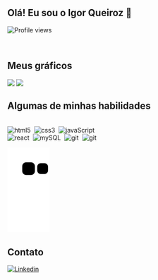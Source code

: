 ## Olá! Eu sou o Igor Queiroz 🤙

  <p align="left"><img src="https://komarev.com/ghpvc/?username=igorqrozo&color=orange" alt="Profile views" /></p>&nbsp;


## Meus gráficos

<p>
  <img height="150em" src="https://github-readme-stats.vercel.app/api?username=igorqroz&show_icons=true&theme=vision-friendly-dark"/>
  <img height="150em" src="https://github-readme-stats.vercel.app/api/top-langs/?username=igorqroz&layout=compact&theme=vision-friendly-dark"/>
</p>

## Algumas de minhas habilidades

<div style="display: inline-block"><br/>
    <img alt="html5" src="https://img.shields.io/badge/HTML5-E34F26?style=for-the-badge&logo=html5&logoColor=white"/>&nbsp;
    <img alt="css3" src="https://img.shields.io/badge/CSS3-1572B6?style=for-the-badge&logo=css3&logoColor=white"/>&nbsp;
    <img alt="javaScript" src="https://img.shields.io/badge/JavaScript-F7DF1E?style=for-the-badge&logo=javascript&logoColor=black"/>&nbsp;<br/>
    <img alt="react" src="https://img.shields.io/badge/React-20232A?style=for-the-badge&logo=react&logoColor=61DAFB"/>&nbsp;
    <img alt="mySQL" src="https://img.shields.io/badge/MySQL-00000F?style=for-the-badge&logo=mysql&logoColor=white"/>&nbsp;
    <img alt="git" src="https://img.shields.io/badge/GIT-E44C30?style=for-the-badge&logo=git&logoColor=white"/>&nbsp;
    <img alt="git" src="https://img.shields.io/badge/Visual_Studio_Code-0078D4?style=for-the-badge&logo=visual%20studio%20code&logoColor=white"/>&nbsp;
</div>

  ![Snake animation](https://github.com/igorqroz/igorqroz/blob/output/github-contribution-grid-snake.svg)


## Contato

[![Linkedin](https://img.shields.io/badge/LinkedIn-0077B5?style=for-the-badge&logo=linkedin&logoColor=white)](https://www.linkedin.com/in/igorqroz/)
